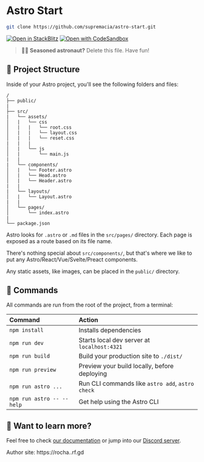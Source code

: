 # Astro Start

```sh
git clone https://github.com/supremacia/astro-start.git
```

[![Open in StackBlitz](https://developer.stackblitz.com/img/open_in_stackblitz.svg)](https://stackblitz.com/github/supremacia/astro-start)
[![Open with CodeSandbox](https://assets.codesandbox.io/github/button-edit-lime.svg)](https://codesandbox.io/p/sandbox/github/supremacia/astro-start)

> 🧑‍🚀 **Seasoned astronaut?** Delete this file. Have fun!

## 🚀 Project Structure

Inside of your Astro project, you'll see the following folders and files:

```text
/
├── public/
|
├── src/
|   └── assets/
│   |   └── css
│   |   |   └── root.css
│   |   |   └── layout.css
│   |   |   └── reset.css
|   |   |
│   |   └── js
│   |       └── main.js
|   |
|   └── components/
│   |   └── Footer.astro
│   |   └── Head.astro
│   |   └── Header.astro
|   |
|   └── layouts/
│   |   └── Layout.astro
|   |
│   └── pages/
│       └── index.astro
|
└── package.json
```

Astro looks for `.astro` or `.md` files in the `src/pages/` directory. Each page is exposed as a route based on its file name.

There's nothing special about `src/components/`, but that's where we like to put any Astro/React/Vue/Svelte/Preact components.

Any static assets, like images, can be placed in the `public/` directory.

## 🧞 Commands

All commands are run from the root of the project, from a terminal:

| Command                   | Action                                           |
| :------------------------ | :----------------------------------------------- |
| `npm install`             | Installs dependencies                            |
| `npm run dev`             | Starts local dev server at `localhost:4321`      |
| `npm run build`           | Build your production site to `./dist/`          |
| `npm run preview`         | Preview your build locally, before deploying     |
| `npm run astro ...`       | Run CLI commands like `astro add`, `astro check` |
| `npm run astro -- --help` | Get help using the Astro CLI                     |

## 👀 Want to learn more?

Feel free to check [our documentation](https://docs.astro.build) or jump into our [Discord server](https://astro.build/chat).

Author site: https://rocha..rf.gd
